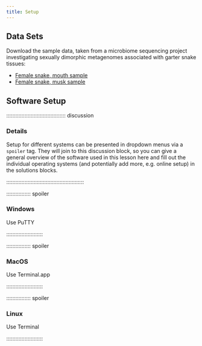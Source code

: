```yaml
---
title: Setup
---
```


## Data Sets

<!--
FIXME: place any data you want learners to use in `episodes/data` and then use
       a relative link ( [data zip file](data/lesson-data.zip) ) to provide a
       link to it, replacing the example.com link.
-->
Download the sample data, taken from a microbiome  sequencing project investigating
sexually dimorphic metagenomes associated with garter snake tissues:

- [Female snake, mouth sample](https://qubeshub.org/publications/1092/serve/2/4142?el=1&download=1)
- [Female snake, musk sample](https://qubeshub.org/publications/1092/serve/2/4143?el=1&download=1)
  
## Software Setup

::::::::::::::::::::::::::::::::::::::: discussion

### Details

Setup for different systems can be presented in dropdown menus via a `spoiler`
tag. They will join to this discussion block, so you can give a general overview
of the software used in this lesson here and fill out the individual operating
systems (and potentially add more, e.g. online setup) in the solutions blocks.

:::::::::::::::::::::::::::::::::::::::::::::::::::

:::::::::::::::: spoiler

### Windows

Use PuTTY

::::::::::::::::::::::::

:::::::::::::::: spoiler

### MacOS

Use Terminal.app

::::::::::::::::::::::::


:::::::::::::::: spoiler

### Linux

Use Terminal

::::::::::::::::::::::::

